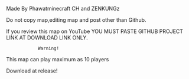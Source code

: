Made By Phawatminecraft CH and ZENKUNGz

Do not copy map,editing map and post other than Github.

If you review this map on YouTube
YOU MUST PASTE GITHUB PROJECT LINK AT DOWNLOAD LINK ONLY.

                Warning!
This map can play maximum as 10 players

Download at release!
